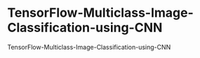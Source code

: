 # TensorFlow-Multiclass-Image-Classification-using-CNN
TensorFlow-Multiclass-Image-Classification-using-CNN
